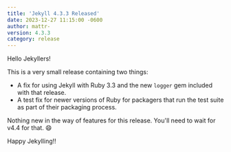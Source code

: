 ```yaml
---
title: 'Jekyll 4.3.3 Released'
date: 2023-12-27 11:15:00 -0600
author: mattr-
version: 4.3.3
category: release
---
```


Hello Jekyllers!

This is a very small release containing two things:

 - A fix for using Jekyll with Ruby 3.3 and the new `logger` gem included with that release.
 - A test fix for newer versions of Ruby for packagers that run the test suite
 as part of their packaging process.

Nothing new in the way of features for this release. You'll need to wait for v4.4 for that. 😄

Happy Jekylling!!

